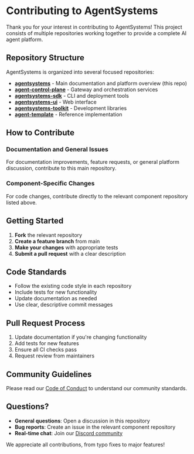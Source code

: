 # Contributing to AgentSystems

Thank you for your interest in contributing to AgentSystems! This project consists of multiple repositories working together to provide a complete AI agent platform.

## Repository Structure

AgentSystems is organized into several focused repositories:

- **[agentsystems](https://github.com/agentsystems/agentsystems)** - Main documentation and platform overview (this repo)
- **[agent-control-plane](https://github.com/agentsystems/agent-control-plane)** - Gateway and orchestration services
- **[agentsystems-sdk](https://github.com/agentsystems/agentsystems-sdk)** - CLI and deployment tools
- **[agentsystems-ui](https://github.com/agentsystems/agentsystems-ui)** - Web interface
- **[agentsystems-toolkit](https://github.com/agentsystems/agentsystems-toolkit)** - Development libraries
- **[agent-template](https://github.com/agentsystems/agent-template)** - Reference implementation

## How to Contribute

### Documentation and General Issues
For documentation improvements, feature requests, or general platform discussion, contribute to this main repository.

### Component-Specific Changes
For code changes, contribute directly to the relevant component repository listed above.

## Getting Started

1. **Fork** the relevant repository
2. **Create a feature branch** from main
3. **Make your changes** with appropriate tests
4. **Submit a pull request** with a clear description

## Code Standards

- Follow the existing code style in each repository
- Include tests for new functionality
- Update documentation as needed
- Use clear, descriptive commit messages

## Pull Request Process

1. Update documentation if you're changing functionality
2. Add tests for new features
3. Ensure all CI checks pass
4. Request review from maintainers

## Community Guidelines

Please read our [Code of Conduct](CODE_OF_CONDUCT.md) to understand our community standards.

## Questions?

- **General questions**: Open a discussion in this repository
- **Bug reports**: Create an issue in the relevant component repository
- **Real-time chat**: Join our [Discord community](https://discord.gg/H26CEWfT)

We appreciate all contributions, from typo fixes to major features!